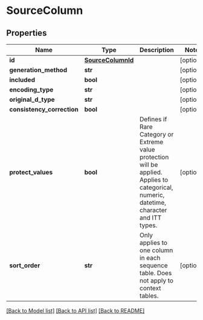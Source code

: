 # SourceColumn

## Properties
Name | Type | Description | Notes
------------ | ------------- | ------------- | -------------
**id** | [**SourceColumnId**](SourceColumnId.md) |  | [optional] 
**generation_method** | **str** |  | [optional] 
**included** | **bool** |  | [optional] 
**encoding_type** | **str** |  | [optional] 
**original_d_type** | **str** |  | [optional] 
**consistency_correction** | **bool** |  | [optional] 
**protect_values** | **bool** | Defines if Rare Category or Extreme value protection will be applied.  Applies to categorical, numeric, datetime, character and ITT types.  | [optional] 
**sort_order** | **str** | Only applies to one column in each sequence table. Does not apply to context tables.  | [optional] 

[[Back to Model list]](../README.md#documentation-for-models) [[Back to API list]](../README.md#documentation-for-api-endpoints) [[Back to README]](../README.md)

